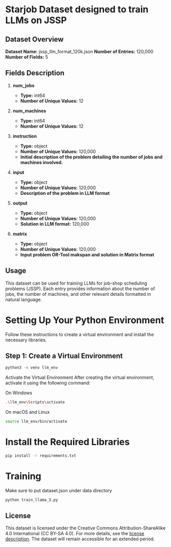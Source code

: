 
# Starjob Dataset designed to train LLMs on JSSP

## Dataset Overview

**Dataset Name:** jssp_llm_format_120k.json
**Number of Entries:** 120,000  
**Number of Fields:** 5  

## Fields Description

1. **num_jobs**
   - **Type:** int64
   - **Number of Unique Values:** 12
   
2. **num_machines**
   - **Type:** int64
   - **Number of Unique Values:** 12
   
3. **instruction**
   - **Type:** object
   - **Number of Unique Values:** 120,000
   - **Initial description of the problem detailing the number of jobs and machines involved.**
     
4. **input**
   - **Type:** object
   - **Number of Unique Values:** 120,000
   - **Description of the problem in LLM format**

5. **output**
   - **Type:** object
   - **Number of Unique Values:** 120,000
   - **Solution in LLM format:** 120,000

6. **matrix**
   - **Type:** object
   - **Number of Unique Values:** 120,000
   - **Input problem OR-Tool makspan and solution in Matrix format** 

   
## Usage

This dataset can be used for training LLMs for job-shop scheduling problems (JSSP). Each entry provides information about the number of jobs, the number of machines, and other relevant details formatted in natural language.


# Setting Up Your Python Environment

Follow these instructions to create a virtual environment and install the necessary libraries.

## Step 1: Create a Virtual Environment

```bash
python3 -m venv llm_env
```

Activate the Virtual Environment
After creating the virtual environment, activate it using the following command:

On Windows
```bash
.\llm_env\Scripts\activate
```

On macOS and Linux
```bash
source llm_env/bin/activate
```

# Install the Required Libraries
```bash
pip install -r requirements.txt
```

# Training
Make sure to put dataset.json under data directory

```bash
python train_llama_3.py
```

## License

This dataset is licensed under the Creative Commons Attribution-ShareAlike 4.0 International (CC BY-SA 4.0). For more details, see the [license description](https://creativecommons.org/licenses/by-sa/4.0/). The dataset will remain accessible for an extended period.

